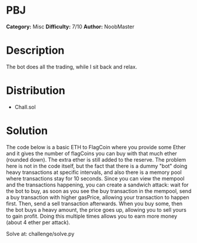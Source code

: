 # PBJ

**Category:** Misc **Difficulty:** 7/10 **Author:** NoobMaster

# Description
The bot does all the trading, while I sit back and relax.

# Distribution

* Chall.sol

# Solution

The code below is a basic ETH to FlagCoin where you provide some Ether and it gives the number of flagCoins you can buy with that much ether (rounded down). The extra ether is still added to the reserve. The problem here is not in the code itself, but the fact that there is a dummy "bot" doing heavy transactions at specific intervals, and also there is a memory pool where transactions stay for 10 seconds. Since you can view the mempool and the transactions happening, you can create a sandwich attack: wait for the bot to buy, as soon as you see the buy transaction in the mempool, send a buy transaction with higher gasPrice, allowing your transaction to happen first. Then, send a sell transaction afterwards. When you buy some, then the bot buys a heavy amount, the price goes up, allowing you to sell yours to gain profit. Doing this multiple times allows you to earn more money (about 4 ether per attack).

Solve at: challenge/solve.py
